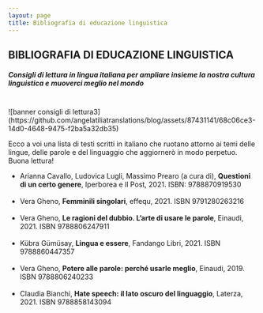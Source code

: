 ```yaml
---
layout: page
title: Bibliografia di educazione linguistica
---
```

## BIBLIOGRAFIA DI EDUCAZIONE LINGUISTICA
##### Consigli di lettura in lingua italiana per ampliare insieme la nostra cultura linguistica e muoverci meglio nel mondo
<BR>
![banner consigli di lettura3](https://github.com/angelatiliatranslations/blog/assets/87431141/68c06ce3-14d0-4648-9475-f2ba5a32db35)
<p>
Ecco a voi una lista di testi scritti in italiano che ruotano attorno ai temi delle lingue, delle parole e del linguaggio che aggiornerò in modo perpetuo. Buona lettura!
</p>
<ul>
  <li>Arianna Cavallo, Ludovica Lugli, Massimo Prearo (a cura di), <b>Questioni di un certo genere</b>, Iperborea e Il Post, 2021. ISBN: 9788870919530</li>
  <br>
  <li>Vera Gheno, <b>Femminili singolari</b>, effequ, 2021. ISBN 9791280263216</li>
  <br>
  <li>Vera Gheno, <b>Le ragioni del dubbio. L’arte di usare le parole</b>, Einaudi, 2021. ISBN 9788806247911</li>
  <br>
  <li>Kübra Gümüsay, <b>Lingua e essere</b>, Fandango Libri, 2021. ISBN 9788860447357</li>
  <br>
  <li>Vera Gheno, <b>Potere alle parole: perché usarle meglio</b>, Einaudi, 2019. ISBN 9788806240233</li>
  <br>
  <li>Claudia Bianchi, <b>Hate speech: il lato oscuro del linguaggio</b>, Laterza, 2021. ISBN 9788858143094</li>
</ul>

